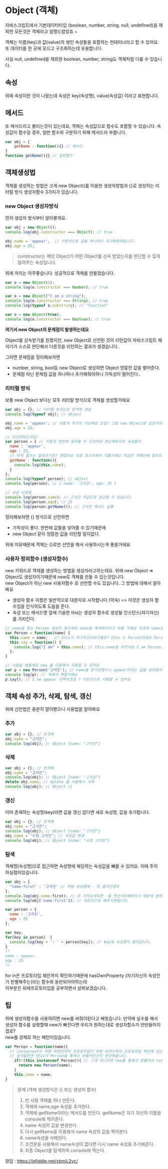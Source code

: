 # Object (객체) 
자바스크립트에서 기본데이터타입 (boolean, number, string, null, undefined)을 제외한 모든것은 객체라고 설명드렸었죠 ~   

객체는 이름(key)과 값(value)의 쌍인 속성들을 포함하는 컨테이너라고 할 수 있어요.    
또 데이터를 한 곳에 모으고 구조화하는데 유용합니다.      

사실 null, undefined을 제외한 boolean, number, string도 객체처럼 다룰 수 있습니다.   

## 속성
위에 속성이란 것이 나왔는데 속성은 key(속성명), value(속성값) 이라고 표현합니다.

## 메서드
또 메서드라고 불리는것이 있는데요, 객체는 속성값으로 함수도 포함할 수 있습니다. 속성값이 함수일 경우, 일반 함수와 구분하기 위해 메서드라 부릅니다.

```js
var obj = {
    getName : function(){} // 메서드
}
function getName(){} // 일반함수
```

## 객체생성법
객체를 생성하는 방법은 크게 new Object()를 이용한 생성자방법과 {}로 생성하는 리터럴 방식 생성자함수 3가지가 있습니다.

### new Object 생성자방식
먼저 생성자 방식부터 알아볼게요.

```js
var obj = new Object();
console.log(obj.constructor === Object); // true

obj.name = 'appear';  // 이런식으로 값을 하나하나 추가해줘야됩니다.
obj.age = 25;
```

> constructor는 해당 Object가 어떤 Object를 상속 받았는지를 판단할 수 있게 알려주는 속성입니다.

위에 까지는 아주좋습니다. 성공적으로 객체를 만들었습니다.

```js
var o = new Object(1);
console.log(o.constructor === Number); // true

var o = new Object("I am a string");
console.log(o.constructor === String); // true
console.log(typeof o.substring); // "function"

var o = new Object(true);
console.log(o.constructor === Boolean); // true
```

**여기서 new Object의 문제점이 발생하는데요**
    
Object를 상속받기를 원했지만, new Object로 선언된 것의 리턴값이 자바스크립트 해석기가 스스로 판단해서 다른것을 리턴하는 결과가 생겼습니다..  

그러면 문제점을 정리해보자면 
* number, string, bool등 new Object로 생성하면 Object 엉뚱한 값을 뱉어준다.
* 문제점 아닌 문제점 값을 하나하나 추가해줘야하니 가독성이 떨어진다..

### 리터럴 방식
보통 new Object 보다는 모두 리터럴 방식으로 객체를 생성할거에요
```js
var obj = {}; // 리터럴 방식으로 빈객체 생성
console.log(typeof obj); // object

obj.name = 'appear'; // 이렇게 추가가 가능해요 오잉? 그럼 new Object랑 같은거아니에요? 라고할수있겠죠 
obj.age = 25;

// 이건어떠신가요?
var person = { // 이렇게 한번에 넣어줄 수 도있어요 한눈에보이죠 속성들이
  name : 'appear',
  age : 25,
  // 아직 함수는 잘모르시죠? 괜찮아요 다음 포스트에서 다룰거에요 지금은 객체안에 함수도 들어간다만 알아주세요 그리고 이걸 메서드라고 불러요 ~
  getName : function(){  
    console.log(this.name);
  }
};
console.log(typeof person); // object
console.log(person); // { name: '고석진', age: 25 }

// 속성 사용법
console.log(person.name); // 고석진 키값으로 접근할 수 있습니다.
console.log(person.age); // 25 
console.log(person.getName()); // 고석진 메서드 실행
```

정리해보자면 {} 방식으로 선언하면 
- 가독성이 좋다. 한번에 값들을 넣어줄 수 있기때문에
- new Object 같이 엉뚱한 값을 리턴할 일이없다.

위에 이유때문에 객체는 {}로만 선언을 해서 사용하시는게 좋을거에요

### 사용자 정의함수 (생성자함수)
new 키워드로 객체를 생성하는 방법을 생성자라고하는데요. 위에 new Object => Object도 생성자이기때문에 new로 객체를 만들 수 있는것입니다.   
new Object가 아닌 new 사용자함수 로 선언할 수도 있습니다. 그 방법에 대해서 알아봐요     

- 생성자 함수 이름은 일반적으로 대문자로 시작합니다 (약속) => 이것은 생성자 함수임을 인식하도록 도움을 준다.   
- 속성 또는 메서드명 앞에 기술한 this는 생성자 함수로 생성될 인스턴스(자기자신)를 가리킨다.

```js
// name을 받는 Person 생성자 함수에요 name을 매개변수라고 부를 거에요 지금의 name은 그냥 아무의미없는 이름일 뿐이에요 
var Person = function(name) { 
  this.name = name;   // this가 자기자신이라고했죠? this 는 Person이에요 Person.name = 넘겨받은 name으로 하겠다고하는거에요
  this.say = function() { 
    console.log("I am" + this.name); // this.name을 부르내요 I am Person.name(넘겨받은이름)이 찍히겠죠? 
  };
}

// 사용을 해볼게요 new 를 이용해서 사용할 수 있어요
var p = new Person('고석진'); // name을 받기로했으니 appear이라는 값을 넣어줬어요
console.log(p); // 객체가 찍힐거에요 
p.say(); // I am appear 이찍히겠죠 ? 이런식으로 사용할 수 있어요
```

## 객체 속성 추가, 삭제, 탐색, 갱신 
위에 선언법은 충분히 알아봤으니 사용법을 알아봐요
 
### 추가 
```js
var obj = {}; // 빈객체
obj.name = "고석진";
console.log(obj); // Object {name: "고석진"}
```

### 삭제
```js
var obj = {}; // 빈객체
obj.name = "고석진";
console.log(obj); // Object {name: "고석진"}
delete obj.name; // delete 를 사용해서 삭제
console.log(obj); // Object {}
```

### 갱신 
이미 존재하는 속성명(key)라면 값을 갱신 없다면 새로 속성명, 값을 추가합니다.
```js
var obj = {}; // 빈객체
obj.name = "고석진";
console.log(obj); // Object {name: "고석진"}
obj.name = "수정 고석진"; // 속성값 변경
console.log(obj); // Object {name: "수정 고석진"}
```

### 탐색
객체명[속성명]으로 접근하면 속성명에 해당하는 속성값을 뺴올 수 있어요. 이때 주의 하실점이있습니다.
```js
var obj = {
  "name-first" : '고석진' // 처럼 속성명에 - 이 들어간경우
};
console.log(obj.name-first); // 로 가져오게되면 -을 연산처리해버리기 때문에 원하는 결과를 얻을 수 없어요 
console.log(obj['name-first']); // 이런식으로 해주시면됩니다.
```

```js
var person = {
  name : '고석진',
  age : 25
};

var key;
for(key in person)  {
  console.log(key + ': ' + person[key]); // key에 속성명이 들어갑니다. 
}
/*
name : appear,
age : 25
*/
```

for in은 프로토타입 체인까지 확인하기때문에 hasOwnProperty (자기자신의 속성인기 판별해주는)라는 함수와 동반되어야하는데   
이부분은 뒤에프로토타입을 공부하면서 살펴보겠습니다. 

## 팁 
위에 생성자함수를 사용하려면 new를 써줘야된다고 배웟습니다. 만약에 실수를 해서 생성자 함수를 실행할때 new가 빠진다면 우리가 원하는대로 생성자함수가 안만들어지겠죠?   
new를 강제로 하는 패턴이있습니다.    

```js
var Person = function(name){
  // instanceof는 우변 피연산자의 프로토타입이 좌변 피연산자의 프로토타입 체인에 있는지 찾아주는 연산자입니다. 
  // 쉽게말하면 this가 Person을 통해서 만들어진건지 판단해줍니다.
	if(!(this instanceof Person)){ // 그게 아니라면 new를 통해서 만들어서 return 해줍니다.
	  return new Person(name);
	}
	this.name = name;
}
```

> 문제 (객체 생성방식은 {} 또는 생성자 함수)
>   1. 빈 사람 객체를 하나 만든다.     
>   2. 객체에 name,age 속성을 추가한다.
>   3. 객체에 getName이라는 메서드를 만든다. getName은 자기 자신의 이름을 console에 찍어준다.
>   4. name 속성의 값을 변경한다.
>   5. 다시 getName을 이용해서 name 속성의 값을 찍어본다.
>   6. name속성을 삭제한다.
>   7. 조건문을 사용해서 name속성이 없다면 다시 name 속성을 추가해준다.
>   8. 최종 Object를 탐색하여 console에 찍는다.
  
정답 : https://jsfiddle.net/xbmjL2vc/
